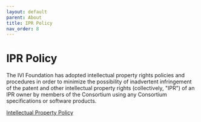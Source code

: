 ```yaml
---
layout: default
parent: About
title: IPR Policy
nav_order: 8
---
```

# IPR Policy

The IVI Foundation has adopted intellectual property rights policies and
procedures in order to minimize the possibility of inadvertent
infringement of the patent and other intellectual property rights
(collectively, "IPR") of an IPR owner by members of the Consortium using
any Consortium specifications or software products.  
  
[Intellectual Property
Policy](../downloads/Operating-Legal/Revised%20IPR%20Policy%202005-05-02.doc)
